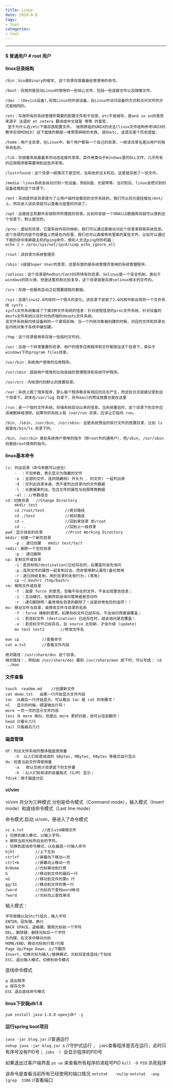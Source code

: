 ```yaml
---
title: Linux 
date: 2019-0-0
tags:
- tool
categories:
- tool
---
```

***
<!-- more -->
#### $ 普通用户    # root 用户
#### linux目录结构
    /bin：bin是Binary的缩写, 这个目录存放着最经常使用的命令。

    /boot：存放的是启动Linux时使用的一些核心文件，包括一些连接文件以及镜像文件。

    /dev ：(Device设备),存放Linux的外部设备，在Linux中访问设备的方式和访问文件的方式是相同的。

    /etc：存放所有的系统管理所需要的配置文件和子目录。etc不是缩写，是and so on的意思 来源于 法语的 et cetera 翻译成中文就是 等等 的意思.
     至于为什么在/etc下面存放配置文件， 按照原始的UNIX的说法(linux文件结构参考UNIX的教学实现MINIX) 这下面放的都是一堆零零碎碎的东西, 就叫etc, 这其实是个历史遗留.

    /home：用户主目录，在Linux中，每个用户都有一个自己的目录，一般该目录名是以用户的账号命名的。

    /lib：存放着系统最基本的动态连接共享库，其作用类似于Windows里的DLL文件。几乎所有的应用程序都需要用到这些共享库。

    /lost+found：这个目录一般情况下是空的，当系统非法关机后，这里就存放了一些文件。

    /media：linux系统会自动识别一些设备，例如U盘、光驱等等，当识别后，linux会把识别的设备挂载到这个目录下。

    /mnt：系统提供该目录是为了让用户临时挂载别的文件系统的，我们可以将光驱挂载在/mnt/上，然后进入该目录就可以查看光驱里的内容了。

    /opt：这是给主机额外安装软件所摆放的目录。比如你安装一个ORACLE数据库则就可以放到这个目录下。默认是空的。

    /proc：虚拟的目录，它是系统内存的映射，我们可以通过直接访问这个目录来获取系统信息。
    这个目录的内容不在硬盘上而是在内存里，我们也可以直接修改里面的某些文件，比如可以通过下面的命令来屏蔽主机的ping命令，使别人无法ping你的机器：
    echo 1 > /proc/sys/net/ipv4/icmp_echo_ignore_all

    /root：该目录为系统管理员

    /sbin：s就是Super User的意思，这里存放的是系统管理员使用的系统管理程序。

    /selinux：这个目录是Redhat/CentOS所特有的目录，Selinux是一个安全机制，类似于windows的防火墙，但是这套机制比较复杂，这个目录就是存放selinux相关的文件的。

    /srv：存放一些服务启动之后需要提取的数据。

    /sys：这是linux2.6内核的一个很大的变化。该目录下安装了2.6内核中新出现的一个文件系统 sysfs 。
    sysfs文件系统集成了下面3种文件系统的信息：针对进程信息的proc文件系统、针对设备的devfs文件系统以及针对伪终端的devpts文件系统。
    该文件系统是内核设备树的一个直观反映。当一个内核对象被创建的时候，对应的文件和目录也在内核对象子系统中被创建。

    /tmp：这个目录是用来存放一些临时文件的。

    /usr：这是一个非常重要的目录，用户的很多应用程序和文件都放在这个目录下，类似于windows下的program files目录。

    /usr/bin：系统用户使用的应用程序。

    /usr/sbin：超级用户使用的比较高级的管理程序和系统守护程序。

    /usr/src：内核源代码默认的放置目录。

    /var：系统上跑了很多程序，那么每个程序都会有相应的日志产生，而这些日志就被记录到这个目录下，具体在/var/log 目录下，另外mail的预设放置也是在这里

    /run：是一个临时文件系统，存储系统启动以来的信息。当系统重启时，这个目录下的文件应该被删掉或清除。如果你的系统上有 /var/run 目录，应该让它指向 run。

    /bin, /sbin, /usr/bin, /usr/sbin: 这是系统预设的执行文件的放置目录，比如 ls 就是在/bin/ls 目录下的。

    /bin, /usr/bin 是给系统用户使用的指令（除root外的通用户），而/sbin, /usr/sbin 则是给root使用的指令。
#### linux基本命令

    ls: 列出目录（命令参数可以结合）
        -  ：不加参数，表示显示为隐藏的文件
        -a ：全部的文件，连同隐藏档( 开头为 . 的文件) 一起列出来
        -d ：仅列出目录本身，而不是列出目录内的文件数据
        -l ：长数据串列出，包含文件的属性与权限等等数据
        -al : //参数组合
    cd：切换目录   //Change Directory
        mkdir test
        cd /root/test         //绝对路径
        cd ./test             //相对路径
        cd ~                  //回到家目录 即/root
        cd ..                 //回到上一级目录
    pwd：显示目前的目录          //Print Working Directory
    mkdir：创建一个新的目录
        -p : 递归创建   mkdir test/te/t
    rmdir：删除一个空的目录
        -p : 递归删除
    cp: 复制文件或目录
        -i：若目标档(destination)已经存在时，在覆盖时会先询问
        -p：连同文件的属性一起复制过去，而非使用默认属性(备份常用
        -r：递归持续复制，用於目录的复制行为；(常用)
        cp ~/.bashrc /tmp/bashrc
    rm: 移除文件或目录
        -f ：就是 force 的意思，忽略不存在的文件，不会出现警告信息；
        -i ：互动模式，在删除前会询问使用者是否动作
        -r ：递归删除啊！最常用在目录的删除了！这是非常危险的选项！！
    mv: 移动文件与目录，或修改文件与目录的名称
        -f ：force 强制的意思，如果目标文件已经存在，不会询问而直接覆盖；
        -i ：若目标文件 (destination) 已经存在时，就会询问是否覆盖！
        -u ：若目标文件已经存在，且 source 比较新，才会升级 (update)
        mv test test2       //修改文件名      

    man cp          //查看命令
    cat a.txt       //查看文件内容
    
    绝对路径：/usr/share/doc 这个目录。
    相对路径：，例如由 /usr/share/doc 要到 /usr/share/man 底下时，可以写成： cd ../man
    
#### 文件查看

    touch  readme.md    //创建新文件  
    cat demo.txt   由第一行开始显示文件内容
    tac  从最后一行开始显示，可以看出 tac 是 cat 的倒著写！
    nl   显示的时候，顺道输出行号！
    more 一页一页的显示文件内容
    less 与 more 类似，但是比 more 更好的是，他可以往前翻页！
    head 只看头几行
    tail 只看最后几行
#### 磁盘管理

    df：列出文件系统的整体磁盘使用量
        -h  以人们较易阅读的 GBytes, MBytes, KBytes 等格式自行显示
    du：检查当前文件得使用量
        -a   默认仅统计目录底下的文件量
        -h ：以人们较易读的容量格式 (G/M) 显示；
    fdisk：用于磁盘分区
#### vi/vim
vi/vim 共分为三种模式
分别是命令模式（Command mode），输入模式（Insert mode）和底线命令模式（Last line mode）

命令模式:启动 vi/vim，便进入了命令模式

    vi a.txt		//进入vim编辑文件
    i 切换到输入模式，以输入字符。
    x 删除当前光标所在处的字符。
    : 切换到底线命令模式，以在最底一行输入命令
    hjkl         //上下左右
    ctrl+f       //屏幕向下移动一页
    ctrl+b       //屏幕向上移动一页
    0/Home       //光标移动到行首
    G            //移动到文件的最后一行
    nG           //移动到文件的第n 行
    gg/1G        //移动到文件的第一行
    /word        //光标向下查找word单词
    ?word        //光标向上查找单词
    
输入模式：

    字符按键以及Shift组合，输入字符
    ENTER，回车键，换行
    BACK SPACE，退格键，删除光标前一个字符
    DEL，删除键，删除光标后一个字符
    方向键，在文本中移动光标
    HOME/END，移动光标到行首/行尾
    Page Up/Page Down，上/下翻页
    Insert，切换光标为输入/替换模式，光标将变成竖线/下划线
    ESC，退出输入模式，切换到命令模式

底线命令模式
    
    q 退出程序
    w 保存文件
    ESC 退出底线命令模式
    
    
#### linux下安装jdk1.8
`yum install java-1.8.0-openjdk* -y`
#### 运行spring boot项目 
`java -jar blog.jar`                 //普通运行             
`nohup java -jar blog.jar &`         //守护式运行
，
`jobs`查看程序是否在运行，此时只有序号没有PID号；
`jobs -l `会显示程序的PID号

如果退出过客户端界面
`ps ux`   来查看所有程序的进程号PID
`kill -9 PID`  杀死程序


该命令是查看当前所有已经使用的端口情况
`netstat   -nultp`
`netstat  -anp  |grep  3306`   //查看端口
